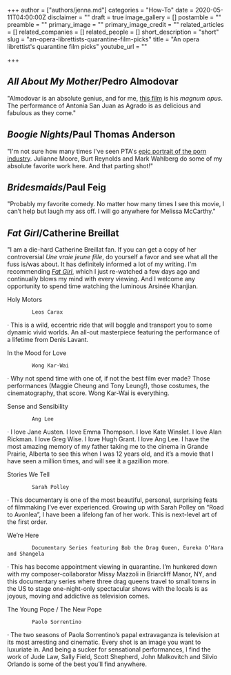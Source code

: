 +++
author = ["authors/jenna.md"]
categories = "How-To"
date = 2020-05-11T04:00:00Z
disclaimer = ""
draft = true
image_gallery = []
postamble = ""
preamble = ""
primary_image = ""
primary_image_credit = ""
related_articles = []
related_companies = []
related_people = []
short_description = "short"
slug = "an-opera-librettists-quarantine-film-picks"
title = "An opera librettist's quarantine film picks"
youtube_url = ""

+++
## _All About My Mother_/Pedro Almodovar

"Almodovar is an absolute genius, and for me, [this film](https://www.criterion.com/films/29569-all-about-my-mother) is his _magnum opus_. The performance of Antonia San Juan as Agrado is as delicious and fabulous as they come."

## _Boogie Nights_/Paul Thomas Anderson

"I'm not sure how many times I've seen PTA's [epic portrait of the porn industry](https://www.imdb.com/title/tt0118749/). Julianne Moore, Burt Reynolds and Mark Wahlberg do some of my absolute favorite work here. And that parting shot!"

## _Bridesmaids_/Paul Feig

"Probably my favorite comedy.  No matter how many times I see this movie, I can’t help but laugh my ass off.  I will go anywhere for Melissa McCarthy."

## _Fat Girl_/Catherine Breillat

"I am a die-hard Catherine Breillat fan.  If you can get a copy of her controversial _Une vraie jeune fille_, do yourself a favor and see what all the fuss is/was about. It has definitely informed a lot of my writing. I'm recommending [_Fat Girl_](https://www.criterion.com/films/548-fat-girl), which I just re-watched a few days ago and continually blows my mind with every viewing.  And I welcome any opportunity to spend time watching the luminous Arsinée Khanjian.

Holy Motors

            Leos Carax

 

·      This is a wild, eccentric ride that will boggle and transport you to some dynamic vivid worlds.  An all-out masterpiece featuring the performance of a lifetime from Denis Lavant.

 

In the Mood for Love

            Wong Kar-Wai

 

·      Why not spend time with one of, if not the best film ever made?  Those performances (Maggie Cheung and Tony Leung!), those costumes, the cinematography, that score.  Wong Kar-Wai is everything.

 

Sense and Sensibility

            Ang Lee

 

·      I love Jane Austen.  I love Emma Thompson.  I love Kate Winslet.  I love Alan Rickman.  I love Greg Wise.  I love Hugh Grant.  I love Ang Lee.  I have the most amazing memory of my father taking me to the cinema in Grande Prairie, Alberta to see this when I was 12 years old, and it’s a movie that I have seen a million times, and will see it a gazillion more.

 

Stories We Tell

            Sarah Polley

 

·      This documentary is one of the most beautiful, personal, surprising feats of filmmaking I’ve ever experienced.  Growing up with Sarah Polley on “Road to Avonlea”, I have been a lifelong fan of her work.  This is next-level art of the first order.

 

We’re Here

            Documentary Series featuring Bob the Drag Queen, Eureka O’Hara and Shangela

 

·      This has become appointment viewing in quarantine.  I’m hunkered down with my composer-collaborator Missy Mazzoli in Briarcliff Manor, NY, and this documentary series where three drag queens travel to small towns in the US to stage one-night-only spectacular shows with the locals is as joyous, moving and addictive as television comes.

 

The Young Pope / The New Pope

            Paolo Sorrentino

 

·      The two seasons of Paola Sorrentino’s papal extravaganza is television at its most arresting and cinematic.  Every shot is an image you want to luxuriate in.  And being a sucker for sensational performances, I find the work of Jude Law, Sally Field, Scott Shepherd, John Malkovitch and Silvio Orlando is some of the best you’ll find anywhere.
